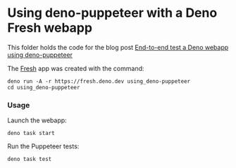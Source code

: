 # Using deno-puppeteer with a Deno Fresh webapp

This folder holds the code for the blog post
[End-to-end test a Deno webapp using deno-puppeteer](https://deno-blog.deno.dev/End-to-end_test_a_Deno_webapp_using_deno-puppeteer.2022-08-14)

The [Fresh](https://fresh.deno.dev) app was created with the command:

```
deno run -A -r https://fresh.deno.dev using_deno-puppeteer
cd using_deno-puppeteer
```

### Usage

Launch the webapp:

```
deno task start
```

Run the Puppeteer tests:

```
deno task test
```
